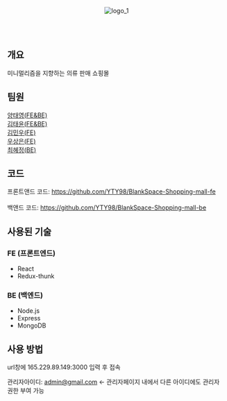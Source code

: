 <div align="center">
 

  <br><br>

![logo_1](https://github.com/user-attachments/assets/b058b929-9ee1-4e5e-b249-8dd959db772b)



  <br><br>
</div>

## 개요

미니멀리즘을 지향하는 의류 판매 쇼핑몰

## 팀원
[양태영(FE&BE)](https://github.com/YTY98)<br>
[김태윤(FE&BE)](https://github.com/security-engineer)<br>
[김민우(FE)](https://github.com/minuus)<br> 
[우상은(FE)](https://github.com/Woosangeun12)<br> 
[최혜정(BE)](https://github.com/Chyejeong)<br> 



## 코드
프론트앤드 코드: https://github.com/YTY98/BlankSpace-Shopping-mall-fe<br>  
백앤드 코드: https://github.com/YTY98/BlankSpace-Shopping-mall-be<br>  


## 사용된 기술

### FE (프론트엔드)
- React  
- Redux-thunk  

### BE (백엔드)
- Node.js  
- Express  
- MongoDB  


## 사용 방법


url창에 165.229.89.149:3000 입력 후 접속  

관리자아이디: admin@gmail.com <- 관리자페이지 내에서 다른 아이디에도 관리자 권한 부여 가능


